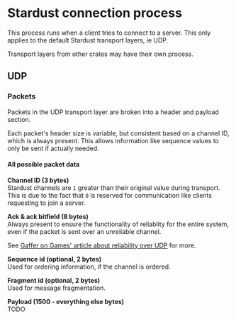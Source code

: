 # Stardust connection process
This process runs when a client tries to connect to a server.
This only applies to the default Stardust transport layers, ie UDP.

Transport layers from other crates may have their own process.

## UDP
### Packets
Packets in the UDP transport layer are broken into a header and payload section.

Each packet's header size is variable, but consistent based on a channel ID, which is always present. This allows information like sequence values to only be sent if actually needed.

#### All possible packet data
**Channel ID (3 bytes)**<br>
Stardust channels are `1` greater than their original value during transport. This is due to the fact that `0` is reserved for communication like clients requesting to join a server.

**Ack & ack bitfield (8 bytes)**<br>
Always present to ensure the functionality of reliablity for the entire system, even if the packet is sent over an unreliable channel.

See [Gaffer on Games' article about reliability over UDP](https://gafferongames.com/post/reliability_ordering_and_congestion_avoidance_over_udp/) for more.

**Sequence id (optional, 2 bytes)**<br>
Used for ordering information, if the channel is ordered.

**Fragment id (optional, 2 bytes)**<br>
Used for message fragmentation.

**Payload (1500 - everything else bytes)**<br>
TODO